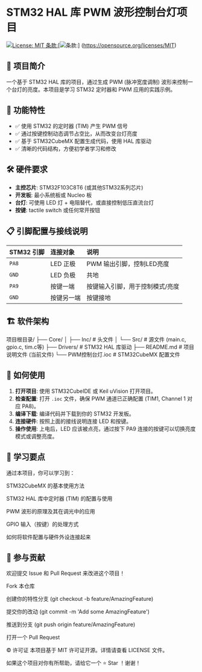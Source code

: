# STM32 HAL 库 PWM 波形控制台灯项目

[![License: MIT   条款:](https://img.shields.io/badge/License-MIT-yellow.svg)](https://opensource.org/licenses/MIT)[![条款:](https://img.shields.io/badge/License-MIT-yellow.svg)] (https://opensource.org/licenses/MIT)

## 📖 项目简介

一个基于 STM32 HAL 库的项目，通过生成 PWM (脉冲宽度调制) 波形来控制一个台灯的亮度。本项目是学习 STM32 定时器和 PWM 应用的实践示例。

## 🚀 功能特性

- ✅ 使用 STM32 的定时器 (TIM) 产生 PWM 信号
- ✅ 通过按键控制动态调节占空比，从而改变台灯亮度
- ✅ 基于 STM32CubeMX 配置生成代码，使用 HAL 库驱动
- ✅ 清晰的代码结构，方便初学者学习和修改

## 🛠 硬件要求

- **主控芯片**: STM32F103C8T6 (或其他STM32系列芯片)
- **开发板**: 最小系统板或 Nucleo 板
- **台灯**: 可使用 LED 灯 + 电阻替代，或直接控制低压直流台灯
- **按键**:  tactile switch 或任何常开按钮

## 📋 引脚配置与接线说明

| STM32 引脚 | 连接对象         | 说明 |
| :--------- | :--------------- | :--- |
| `PA8`      | LED 正极         | PWM 输出引脚，控制LED亮度 |
| `GND`      | LED 负极         | 共地 |
| `PA9`      | 按键一端         | 按键输入引脚，用于控制模式/亮度 |
| `GND`      | 按键另一端       | 按键接地 |

## 🏗 软件架构
项目根目录/
├── Core/
│ ├── Inc/ # 头文件
│ └── Src/ # 源文件 (main.c, gpio.c, tim.c等)
├── Drivers/ # STM32 HAL 库驱动
├── README.md # 项目说明文件 (当前文件)
└── PWM控制台灯.ioc # STM32CubeMX 配置文件
## 🔧 如何使用

1.  **打开项目**: 使用 STM32CubeIDE 或 Keil uVision 打开项目。
2.  **检查配置**: 打开 `.ioc` 文件，确保 PWM 通道已正确配置 (TIM1, Channel 1 对应 PA8)。
3.  **编译下载**: 编译代码并下载到你的 STM32 开发板。
4.  **连接硬件**: 按照上面的接线说明连接 LED 和按键。
5.  **操作使用**: 上电后，LED 应该被点亮，通过按下 PA9 连接的按键可以切换亮度模式或调整亮度。
##  📝 学习要点
通过本项目，你可以学习到：

STM32CubeMX 的基本使用方法

STM32 HAL 库中定时器 (TIM) 的配置与使用

PWM 波形的原理及其在调光中的应用

GPIO 输入（按键）的处理方式

如何将软件配置与硬件外设连接起来

## 🤝 参与贡献
欢迎提交 Issue 和 Pull Request 来改进这个项目！

Fork 本仓库

创建你的特性分支 (git checkout -b feature/AmazingFeature)

提交你的改动 (git commit -m 'Add some AmazingFeature')

推送到分支 (git push origin feature/AmazingFeature)

打开一个 Pull Request

© 许可证
本项目基于 MIT 许可证开源。详情请查看 LICENSE 文件。

如果这个项目对你有所帮助，请给它一个 ⭐ Star ！谢谢！
